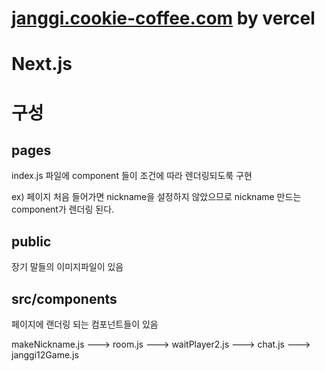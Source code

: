 # [janggi.cookie-coffee.com](https://janggi.cookie-coffee.com) by vercel

# Next.js

# 구성
## pages
index.js 파일에 component 들이 조건에 따라 렌더링되도룩 구현

ex) 페이지 처음 들어가면 nickname을 설정하지 않았으므로 nickname 만드는 component가 렌더링 된다.

## public
장기 말들의 이미지파일이 있음

## src/components
페이지에 랜더링 되는 컴포넌트들이 있음

makeNickname.js ---> room.js ---> waitPlayer2.js  ---> chat.js ---> janggi12Game.js

